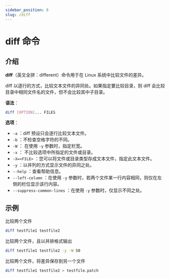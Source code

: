 ```yaml
---
sidebar_position: 8
slug: /diff
---
```


# diff 命令



## 介绍

**diff**（英文全拼：different）命令用于在 Linux 系统中比较文件的差异。

diff 以逐行的方式，比较文本文件的异同处。如果指定要比较目录，则 diff 会比较目录中相同文件名的文件，但不会比较其中子目录。

**语法**：

```bash
diff [OPTION]... FILES
```

**选项**：

- `-a` ：diff 预设只会逐行比较文本文件。
- `-b` ：不检查空格字符的不同。
- `-W` ： 在使用 `-y` 参数时，指定栏宽。
- `-x` ： 不比较选项中所指定的文件或目录。
- `-X=<FILE>` ：您可以将文件或目录类型存成文本文件，指定此文本文件。
- `-y` ：以并列的方式显示文件的异同之处。
- `--help` ：查看帮助信息。
- `--left-column` ：在使用 `-y` 参数时，若两个文件某一行内容相同，则仅在左侧的栏位显示该行内容。
- `--suppress-common-lines` ：在使用 `-y` 参数时，仅显示不同之处。



## 示例

比较两个文件

```bash
diff testfile1 testfile2
```

比较两个文件，且以并排格式输出

```bash
diff testfile1 testfile2 -y -W 50
```

比较两个文件，将差异保存到另一个文件

```bash
diff testfile1 testfile2 > testfile.patch
```

